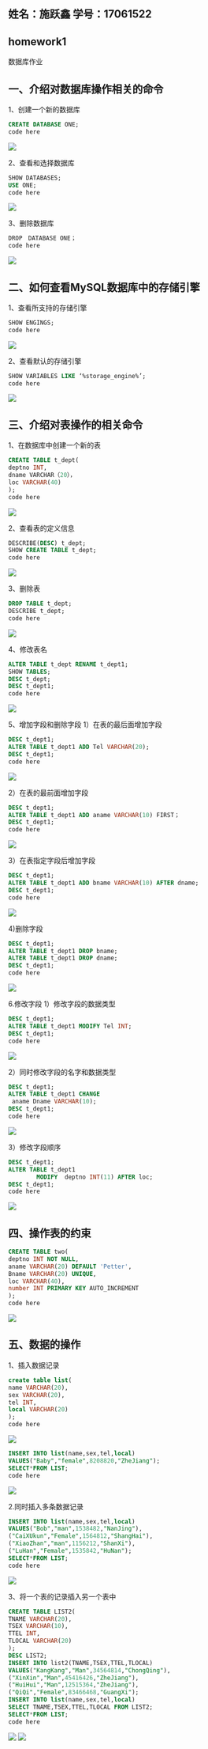 ## 姓名：施跃鑫  学号：17061522
## homework1
数据库作业
## 一、介绍对数据库操作相关的命令
1、创建一个新的数据库
```sql
CREATE DATABASE ONE;
code here
```
![](https://github.com/shiyuexin123/homework/blob/master/1.1.png)

2、查看和选择数据库
```sql
SHOW DATABASES;  
USE ONE;          
code here
```
![](https://github.com/shiyuexin123/homework/blob/master/1.2.png)

3、删除数据库
```sql
DROP　DATABASE ONE；
code here
```
![](https://github.com/shiyuexin123/homework/blob/master/1.3.png)

## 二、如何查看MySQL数据库中的存储引擎
1、查看所支持的存储引擎
```sql
SHOW ENGINGS;
code here
```
![](https://github.com/shiyuexin123/homework/blob/master/1.4.png)

2、查看默认的存储引擎
```sql
SHOW VARIABLES LIKE ‘%storage_engine%’;
code here
```
![](https://github.com/shiyuexin123/homework/blob/master/1.5.png)

## 三、介绍对表操作的相关命令
1、在数据库中创建一个新的表
```sql
CREATE TABLE t_dept(
deptno INT,
dname VARCHAR（20），
loc VARCHAR(40)
);
code here
```
![](https://github.com/shiyuexin123/homework/blob/master/1.6.png)

2、查看表的定义信息
```sql
DESCRIBE(DESC) t_dept;	
SHOW CREATE TABLE t_dept; 	 
code here
```
![](https://github.com/shiyuexin123/homework/blob/master/1.7.png)

3、删除表
```sql
DROP TABLE t_dept;	
DESCRIBE t_dept;      
code here
```
![](https://github.com/shiyuexin123/homework/blob/master/1.8.png)

4、修改表名
```sql
ALTER TABLE t_dept RENAME t_dept1;  
SHOW TABLES;	
DESC t_dept;	
DESC t_dept1;	
code here
```
![](https://github.com/shiyuexin123/homework/blob/master/1.9.png)

5、增加字段和删除字段
1）在表的最后面增加字段
```sql
DESC t_dept1;		
ALTER TABLE t_dept1 ADD Tel VARCHAR(20);
DESC t_dept1;
code here
```
![](https://github.com/shiyuexin123/homework/blob/master/1.10.png)

2）在表的最前面增加字段
```sql
DESC t_dept1;
ALTER TABLE t_dept1 ADD aname VARCHAR(10) FIRST； 
DESC t_dept1;
code here
```
![](https://github.com/shiyuexin123/homework/blob/master/1.11.png)

3）在表指定字段后增加字段
```sql
DESC t_dept1;
ALTER TABLE t_dept1 ADD bname VARCHAR(10) AFTER dname; 
DESC t_dept1;
code here
```
![](https://github.com/shiyuexin123/homework/blob/master/1.12.png)

4)删除字段
```sql
DESC t_dept1;
ALTER TABLE t_dept1 DROP bname; 
ALTER TABLE t_dept1 DROP dname;
DESC t_dept1;
code here
```
![](https://github.com/shiyuexin123/homework/blob/master/1.13.png)

6.修改字段
1）修改字段的数据类型
```sql
DESC t_dept1; 
ALTER TABLE t_dept1 MODIFY Tel INT; 
DESC t_dept1;
code here
```
![](https://github.com/shiyuexin123/homework/blob/master/1.14.png)

2）同时修改字段的名字和数据类型
```sql
DESC t_dept1; 
ALTER TABLE t_dept1 CHANGE
 aname Dname VARCHAR(10); 
DESC t_dept1;
code here
```
![](https://github.com/shiyuexin123/homework/blob/master/1.15.png)

3）修改字段顺序
```sql
DESC t_dept1; 
ALTER TABLE t_dept1 
		MODIFY  deptno INT(11) AFTER loc; 
DESC t_dept1;
code here
```
![](https://github.com/shiyuexin123/homework/blob/master/1.16.png)

## 四、操作表的约束
```sql
CREATE TABLE two(
deptno INT NOT NULL, 
aname VARCHAR(20) DEFAULT 'Petter', 
Bname VARCHAR(20) UNIQUE, 
loc VARCHAR(40),
number INT PRIMARY KEY AUTO_INCREMENT
);
code here
```
![](https://github.com/shiyuexin123/homework/blob/master/1.17.png)

## 五、数据的操作
1、插入数据记录
```sql
create table list(
name VARCHAR(20),
sex VARCHAR(20),
tel INT,
local VARCHAR(20)
);
code here
```
![](https://github.com/shiyuexin123/homework/blob/master/1.18.png)
```sql
INSERT INTO list(name,sex,tel,local)
VALUES("Baby","female",8208820,"ZheJiang"); 
SELECT*FROM LIST; 
code here
```
![](https://github.com/shiyuexin123/homework/blob/master/1.19.png)

2.同时插入多条数据记录
```sql
INSERT INTO list(name,sex,tel,local)
VALUES("Bob","man",1538482,"NanJing"),
("CaiXUkun","Female",1564812,"ShangHai"),
("XiaoZhan","man",1156212,"ShanXi"),
("LuHan","Female",1535842,"HuNan");
SELECT*FROM LIST; 
code here
```
![](https://github.com/shiyuexin123/homework/blob/master/1.20.png)

3、将一个表的记录插入另一个表中
```sql
CREATE TABLE LIST2(
TNAME VARCHAR(20),
TSEX VARCHAR(10),
TTEL INT,
TLOCAL VARCHAR(20)
);
DESC LIST2;
INSERT INTO list2(TNAME,TSEX,TTEL,TLOCAL)
VALUES("KangKang","Man",34564814,"ChongQing"),
("XinXin","Man",45416426,"ZheJiang"),
("HuiHui","Man",12515364,"ZheJiang"),
("QiQi","Female",83466468,"GuangXi");
INSERT INTO list(name,sex,tel,local)
SELECT TNAME,TSEX,TTEL,TLOCAL FROM LIST2;
SELECT*FROM LIST;
code here
```
![](https://github.com/shiyuexin123/homework/blob/master/1.21.png)
![](https://github.com/shiyuexin123/homework/blob/master/1.22.png)
